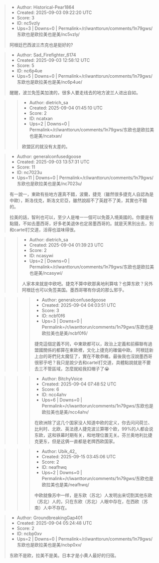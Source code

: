 > - Author: Historical-Pear1864
> - Created: 2025-09-03 09:22:20 UTC
> - Score: 3
> - ID: nc5vzly
> - Ups=3 | Downs=0 | Permalink=/r/iwanttorun/comments/1n79gws/东欧也是欧拉美也是美/nc5vzly/
>
> 阿根廷巴西波兰杰克也是挺好的?

> - Author: Sad_Firefighter_6174
> - Created: 2025-09-03 12:58:12 UTC
> - Score: 5
> - ID: nc6p4ue
> - Ups=5 | Downs=0 | Permalink=/r/iwanttorun/comments/1n79gws/东欧也是欧拉美也是美/nc6p4ue/
>
> 醒醒，波兰免签美加澳的，很多人要走线去的地方波兰人进出自如。

>> - Author: dietrich_sa
>> - Created: 2025-09-04 01:45:10 UTC
>> - Score: 2
>> - ID: ncatxan
>> - Ups=2 | Downs=0 | Permalink=/r/iwanttorun/comments/1n79gws/东欧也是欧拉美也是美/ncatxan/
>>
>> 欧盟区的就没有太差的。

> - Author: generalconfusedgoose
> - Created: 2025-09-03 13:57:31 UTC
> - Score: 11
> - ID: nc7023u
> - Ups=11 | Downs=0 | Permalink=/r/iwanttorun/comments/1n79gws/东欧也是欧拉美也是美/nc7023u/
>
> 有一說一，東歐有些地方還真不錯，波蘭，捷克（雖然很多捷克人自認為是中歐），斯洛伐克，斯洛文尼亞，雖然說超不了英趕不了美，其實也不錯的。
> 
> 拉美的話，智利也可以，至少人是唯一一個可以免簽入境美國的。你要是有點錢，不如去墨西哥，好多老美退休也定居墨西哥的。就是天黑別出去，別和cartel打交道，活得也滋味得很。

>> - Author: dietrich_sa
>> - Created: 2025-09-04 01:39:23 UTC
>> - Score: 2
>> - ID: ncasywi
>> - Ups=2 | Downs=0 | Permalink=/r/iwanttorun/comments/1n79gws/东欧也是欧拉美也是美/ncasywi/
>>
>> 人家本来就是中欧吧。捷克不算中欧那奥地利算啥？也算东欧？另外阿根廷也可以免签美国。墨西哥哪有你说的那么邪乎。

>>> - Author: generalconfusedgoose
>>> - Created: 2025-09-04 04:03:51 UTC
>>> - Score: 3
>>> - ID: ncbf0f6
>>> - Ups=3 | Downs=0 | Permalink=/r/iwanttorun/comments/1n79gws/东欧也是欧拉美也是美/ncbf0f6/
>>>
>>> 捷克這個定義不同，中東歐都可以，政治上定義和前蘇聯有過盟國關係的都算在東歐裡，文化上捷克的確偏中歐。
>>> 阿根廷新上台的哥們兒太魔怔了，實在不敢恭維。最後我也沒說墨西哥很邪乎吧？我只是說少去和cartel打交道，具體點說就是不要去三不管區域，怎麼就給我扣帽子了😭

>>> - Author: BitchyVoice
>>> - Created: 2025-09-04 07:48:52 UTC
>>> - Score: 6
>>> - ID: ncc4ahv
>>> - Ups=6 | Downs=0 | Permalink=/r/iwanttorun/comments/1n79gws/东欧也是欧拉美也是美/ncc4ahv/
>>>
>>> 在欧洲除了这几个国家没人知道中欧的定义，你去问问荷兰、比利时、北欧、英法德人捷克波兰算哪个欧，99%的人都会说东欧，这和铁幕时期有关，和地理位置无关。芬兰奥地利比捷克更东，但是这俩一直都是老牌西欧国家。

>>> - Author: Ubik_42_
>>> - Created: 2025-09-15 03:45:06 UTC
>>> - Score: 2
>>> - ID: neafhwq
>>> - Ups=2 | Downs=0 | Permalink=/r/iwanttorun/comments/1n79gws/东欧也是欧拉美也是美/neafhwq/
>>>
>>> 中欧就像苏中一样，是东欧（苏北）人发明出来切割其他东欧（苏北）人的，只在东欧（苏北）人眼中存在，在西欧（苏南）人中不存在。

> - Author: GroundbreakingGap401
> - Created: 2025-09-04 05:24:48 UTC
> - Score: 2
> - ID: ncbp0xv
> - Ups=2 | Downs=0 | Permalink=/r/iwanttorun/comments/1n79gws/东欧也是欧拉美也是美/ncbp0xv/
>
> 东欧不是欧，拉美不是美。日本才是小黄人最好的归宿。
